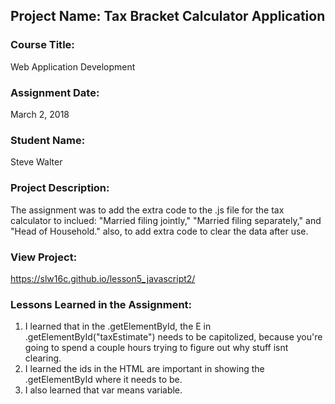## Project Name:  Tax Bracket Calculator Application

### Course Title:
Web Application Development

### Assignment Date:  
March 2, 2018

### Student Name:  
Steve Walter

### Project Description:
The assignment was to add the extra code to the .js file for the tax calculator to inclued: "Married filing jointly," "Married filing separately," and "Head of Household." also, to add extra code to clear the data after use.

### View Project:
https://slw16c.github.io/lesson5_javascript2/

### Lessons Learned in the Assignment:
1. I learned that in the .getElementById, the E in .getElementById("taxEstimate") needs to be capitolized, because you're going to spend a couple hours trying to figure out why stuff isnt clearing. 
2. I learned the ids in the HTML are important in showing the .getElementById where it needs to be. 
3. I also learned that var means variable. 

